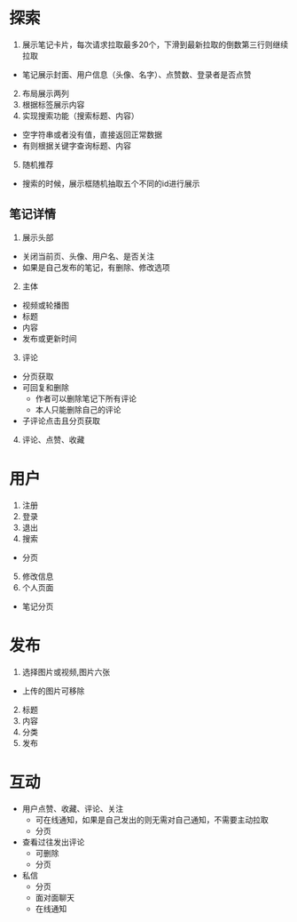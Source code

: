 # 探索
1. 展示笔记卡片，每次请求拉取最多20个，下滑到最新拉取的倒数第三行则继续拉取
  - 笔记展示封面、用户信息（头像、名字）、点赞数、登录者是否点赞
2. 布局展示两列
3. 根据标签展示内容
4. 实现搜索功能（搜索标题、内容）
  - 空字符串或者没有值，直接返回正常数据
  - 有则根据关键字查询标题、内容
5. 随机推荐
  - 搜索的时候，展示框随机抽取五个不同的id进行展示

## 笔记详情
1. 展示头部
  - 关闭当前页、头像、用户名、是否关注
  - 如果是自己发布的笔记，有删除、修改选项
2. 主体
  - 视频或轮播图
  - 标题
  - 内容
  - 发布或更新时间
3. 评论
  - 分页获取
  - 可回复和删除
    - 作者可以删除笔记下所有评论
    - 本人只能删除自己的评论
  - 子评论点击且分页获取
4. 评论、点赞、收藏

# 用户
1. 注册
2. 登录
3. 退出
4. 搜索
  - 分页
5. 修改信息
6. 个人页面
  - 笔记分页

# 发布
1. 选择图片或视频,图片六张
  - 上传的图片可移除
2. 标题
3. 内容
4. 分类
5. 发布

# 互动
- 用户点赞、收藏、评论、关注
  - 可在线通知，如果是自己发出的则无需对自己通知，不需要主动拉取
  - 分页
- 查看过往发出评论
  - 可删除
  - 分页
- 私信
  - 分页
  - 面对面聊天
  - 在线通知